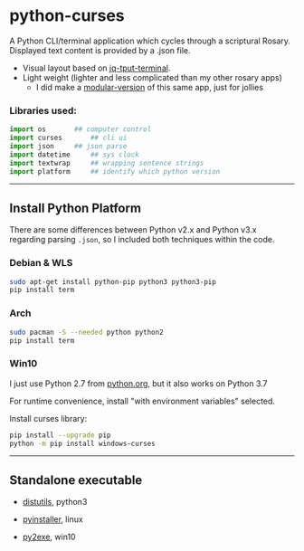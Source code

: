 # python-curses

A Python CLI/terminal application which cycles through a scriptural Rosary.
Displayed text content is  provided by a .json file.

* Visual layout based on [jq-tput-terminal](https://github.com/mezcel/jq-tput-terminal).
* Light weight (lighter and less complicated than my other rosary apps)
    * I did make a [modular-version](https://github.com/mezcel/python-curses/tree/master/module-version) of this same app, just for jollies

### Libraries used:

```py
import os		## computer control
import curses		## cli ui
import json		## json parse
import datetime		## sys clock
import textwrap		## wrapping sentence strings
import platform		## identify which python version
```

---

## Install Python Platform

There are some differences between Python v2.x and Python v3.x regarding parsing ```.json```, so I included both techniques within the code.

### Debian & WLS

```sh
sudo apt-get install python-pip python3 python3-pip
pip install term
```

### Arch

```sh
sudo pacman -S --needed python python2
pip install term
```

### Win10

I just use Python 2.7 from [python.org](https://www.python.org/downloads/windows/), but it also works on Python 3.7

For runtime convenience, install "with environment variables" selected.

Install curses library:

```sh
pip install --upgrade pip
python -m pip install windows-curses
```

---

## Standalone executable

* [distutils](https://docs.python.org/3/distutils/builtdist.html), python3

* [pyinstaller](https://pypi.org/project/PyInstaller/), linux

* [py2exe](https://pypi.org/project/py2exe/), win10
